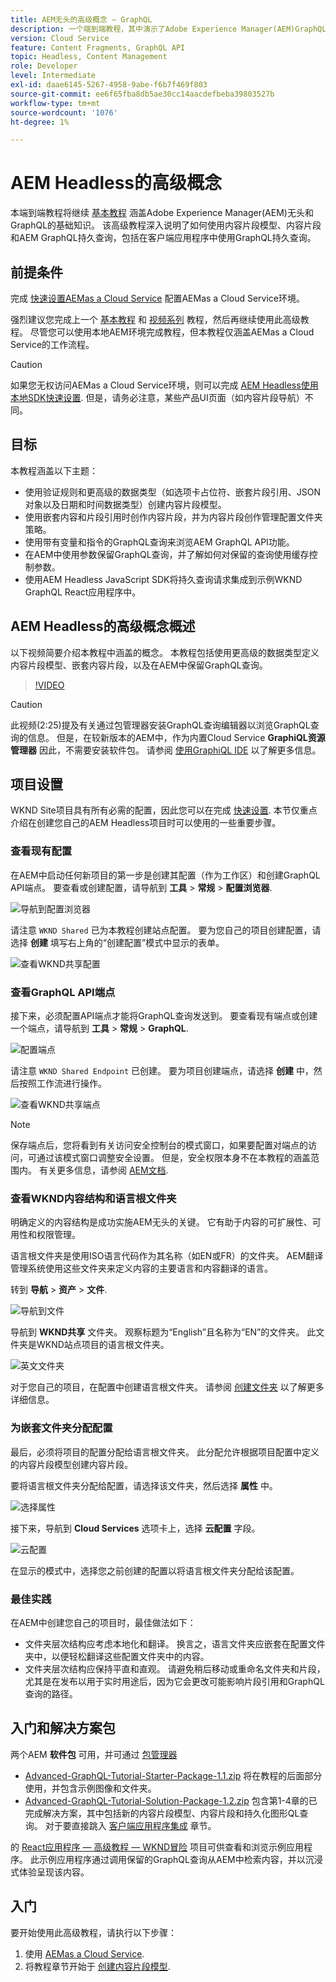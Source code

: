 ```yaml
---
title: AEM无头的高级概念 — GraphQL
description: 一个端到端教程，其中演示了Adobe Experience Manager(AEM)GraphQL API的高级概念。
version: Cloud Service
feature: Content Fragments, GraphQL API
topic: Headless, Content Management
role: Developer
level: Intermediate
exl-id: daae6145-5267-4958-9abe-f6b7f469f803
source-git-commit: ee6f65fba8db5ae30cc14aacdefbeba39803527b
workflow-type: tm+mt
source-wordcount: '1076'
ht-degree: 1%

---
```


# AEM Headless的高级概念

本端到端教程将继续 [基本教程](../multi-step/overview.md) 涵盖Adobe Experience Manager(AEM)无头和GraphQL的基础知识。 该高级教程深入说明了如何使用内容片段模型、内容片段和AEM GraphQL持久查询，包括在客户端应用程序中使用GraphQL持久查询。

## 前提条件

完成 [快速设置AEMas a Cloud Service](../quick-setup/cloud-service.md) 配置AEMas a Cloud Service环境。

强烈建议您完成上一个 [基本教程](../multi-step/overview.md) 和 [视频系列](../video-series/modeling-basics.md) 教程，然后再继续使用此高级教程。 尽管您可以使用本地AEM环境完成教程，但本教程仅涵盖AEMas a Cloud Service的工作流程。

>[!CAUTION]
>
>如果您无权访问AEMas a Cloud Service环境，则可以完成 [AEM Headless使用本地SDK快速设置](https://experienceleague.adobe.com/docs/experience-manager-learn/getting-started-with-aem-headless/graphql/quick-setup/local-sdk.html). 但是，请务必注意，某些产品UI页面（如内容片段导航）不同。



## 目标

本教程涵盖以下主题：

* 使用验证规则和更高级的数据类型（如选项卡占位符、嵌套片段引用、JSON对象以及日期和时间数据类型）创建内容片段模型。
* 使用嵌套内容和片段引用时创作内容片段，并为内容片段创作管理配置文件夹策略。
* 使用带有变量和指令的GraphQL查询来浏览AEM GraphQL API功能。
* 在AEM中使用参数保留GraphQL查询，并了解如何对保留的查询使用缓存控制参数。
* 使用AEM Headless JavaScript SDK将持久查询请求集成到示例WKND GraphQL React应用程序中。

## AEM Headless的高级概念概述

以下视频简要介绍本教程中涵盖的概念。 本教程包括使用更高级的数据类型定义内容片段模型、嵌套内容片段，以及在AEM中保留GraphQL查询。

>[!VIDEO](https://video.tv.adobe.com/v/340035/?quality=12&learn=on)

>[!CAUTION]
>
>此视频(2:25)提及有关通过包管理器安装GraphQL查询编辑器以浏览GraphQL查询的信息。 但是，在较新版本的AEM中，作为内置Cloud Service **GraphiQL资源管理器** 因此，不需要安装软件包。 请参阅 [使用GraphiQL IDE](https://experienceleague.adobe.com/docs/experience-manager-cloud-service/content/headless/graphql-api/graphiql-ide.html) 以了解更多信息。


## 项目设置

WKND Site项目具有所有必需的配置，因此您可以在完成 [快速设置](../quick-setup/cloud-service.md). 本节仅重点介绍在创建您自己的AEM Headless项目时可以使用的一些重要步骤。


### 查看现有配置

在AEM中启动任何新项目的第一步是创建其配置（作为工作区）和创建GraphQL API端点。 要查看或创建配置，请导航到 **工具** > **常规** > **配置浏览器**.

![导航到配置浏览器](assets/overview/create-configuration.png)

请注意 `WKND Shared` 已为本教程创建站点配置。 要为您自己的项目创建配置，请选择 **创建** 填写右上角的“创建配置”模式中显示的表单。

![查看WKND共享配置](assets/overview/review-wknd-shared-configuration.png)

### 查看GraphQL API端点

接下来，必须配置API端点才能将GraphQL查询发送到。 要查看现有端点或创建一个端点，请导航到 **工具** > **常规** > **GraphQL**.

![配置端点](assets/overview/endpoints.png)

请注意 `WKND Shared Endpoint` 已创建。 要为项目创建端点，请选择 **创建** 中，然后按照工作流进行操作。

![查看WKND共享端点](assets/overview/review-wknd-shared-endpoint.png)

>[!NOTE]
>
> 保存端点后，您将看到有关访问安全控制台的模式窗口，如果要配置对端点的访问，可通过该模式窗口调整安全设置。 但是，安全权限本身不在本教程的涵盖范围内。 有关更多信息，请参阅 [AEM文档](https://experienceleague.adobe.com/docs/experience-manager-64/administering/security/security.html).

### 查看WKND内容结构和语言根文件夹

明确定义的内容结构是成功实施AEM无头的关键。 它有助于内容的可扩展性、可用性和权限管理。

语言根文件夹是使用ISO语言代码作为其名称（如EN或FR）的文件夹。 AEM翻译管理系统使用这些文件夹来定义内容的主要语言和内容翻译的语言。

转到 **导航** > **资产** > **文件**.

![导航到文件](assets/overview/files.png)

导航到 **WKND共享** 文件夹。 观察标题为“English”且名称为“EN”的文件夹。 此文件夹是WKND站点项目的语言根文件夹。

![英文文件夹](assets/overview/english.png)

对于您自己的项目，在配置中创建语言根文件夹。 请参阅 [创建文件夹](/help/headless-tutorial/graphql/advanced-graphql/author-content-fragments.md#create-folders) 以了解更多详细信息。

### 为嵌套文件夹分配配置

最后，必须将项目的配置分配给语言根文件夹。 此分配允许根据项目配置中定义的内容片段模型创建内容片段。

要将语言根文件夹分配给配置，请选择该文件夹，然后选择 **属性** 中。

![选择属性](assets/overview/properties.png)

接下来，导航到 **Cloud Services** 选项卡上，选择 **云配置** 字段。

![云配置](assets/overview/cloud-conf.png)

在显示的模式中，选择您之前创建的配置以将语言根文件夹分配给该配置。

### 最佳实践

在AEM中创建您自己的项目时，最佳做法如下：

* 文件夹层次结构应考虑本地化和翻译。 换言之，语言文件夹应嵌套在配置文件夹中，以便轻松翻译这些配置文件夹中的内容。
* 文件夹层次结构应保持平直和直观。 请避免稍后移动或重命名文件夹和片段，尤其是在发布以用于实时用途后，因为它会更改可能影响片段引用和GraphQL查询的路径。

## 入门和解决方案包

两个AEM **软件包** 可用，并可通过 [包管理器](/help/headless-tutorial/graphql/advanced-graphql/author-content-fragments.md#sample-content)

* [Advanced-GraphQL-Tutorial-Starter-Package-1.1.zip](/help/headless-tutorial/graphql/advanced-graphql/assets/tutorial-files/Advanced-GraphQL-Tutorial-Starter-Package-1.1.zip) 将在教程的后面部分使用，并包含示例图像和文件夹。
* [Advanced-GraphQL-Tutorial-Solution-Package-1.2.zip](/help/headless-tutorial/graphql/advanced-graphql/assets/tutorial-files/Advanced-GraphQL-Tutorial-Solution-Package-1.2.zip) 包含第1-4章的已完成解决方案，其中包括新的内容片段模型、内容片段和持久化图形QL查询。 对于要直接跳入 [客户端应用程序集成](/help/headless-tutorial/graphql/advanced-graphql/client-application-integration.md) 章节。


的 [React应用程序 — 高级教程 — WKND冒险](https://github.com/adobe/aem-guides-wknd-graphql/blob/main/advanced-tutorial/README.md) 项目可供查看和浏览示例应用程序。 此示例应用程序通过调用保留的GraphQL查询从AEM中检索内容，并以沉浸式体验呈现该内容。

## 入门

要开始使用此高级教程，请执行以下步骤：

1. 使用 [AEMas a Cloud Service](../quick-setup/cloud-service.md).
1. 将教程章节开始于 [创建内容片段模型](/help/headless-tutorial/graphql/advanced-graphql/create-content-fragment-models.md).

